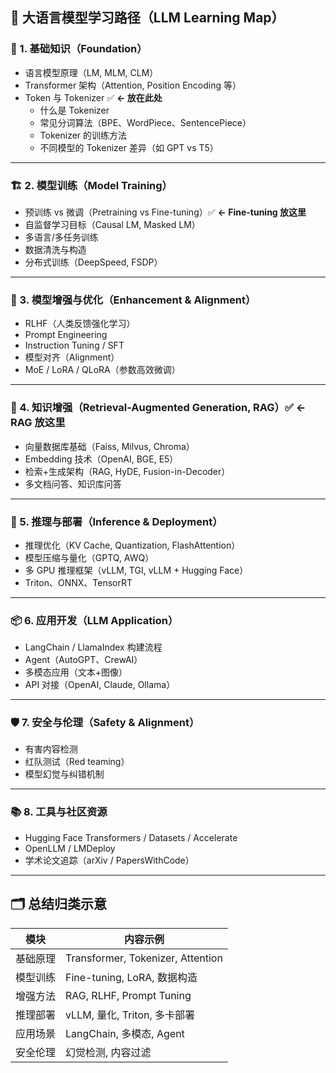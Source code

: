 ## 🧠 大语言模型学习路径（LLM Learning Map）

### 🧩 1. 基础知识（Foundation）

- 语言模型原理（LM, MLM, CLM）
- Transformer 架构（Attention, Position Encoding 等）
- Token 与 Tokenizer ✅ **← 放在此处**
  - 什么是 Tokenizer
  - 常见分词算法（BPE、WordPiece、SentencePiece）
  - Tokenizer 的训练方法
  - 不同模型的 Tokenizer 差异（如 GPT vs T5）

------

### 🏗️ 2. 模型训练（Model Training）

- 预训练 vs 微调（Pretraining vs Fine-tuning）✅ **← Fine-tuning 放这里**
- 自监督学习目标（Causal LM, Masked LM）
- 多语言/多任务训练
- 数据清洗与构造
- 分布式训练（DeepSpeed, FSDP）

------

### 🧪 3. 模型增强与优化（Enhancement & Alignment）

- RLHF（人类反馈强化学习）
- Prompt Engineering
- Instruction Tuning / SFT
- 模型对齐（Alignment）
- MoE / LoRA / QLoRA（参数高效微调）

------

### 🧠 4. 知识增强（Retrieval-Augmented Generation, RAG）✅ **← RAG 放这里**

- 向量数据库基础（Faiss, Milvus, Chroma）
- Embedding 技术（OpenAI, BGE, E5）
- 检索+生成架构（RAG, HyDE, Fusion-in-Decoder）
- 多文档问答、知识库问答

------

### 🚀 5. 推理与部署（Inference & Deployment）

- 推理优化（KV Cache, Quantization, FlashAttention）
- 模型压缩与量化（GPTQ, AWQ）
- 多 GPU 推理框架（vLLM, TGI, vLLM + Hugging Face）
- Triton、ONNX、TensorRT

------

### 📦 6. 应用开发（LLM Application）

- LangChain / LlamaIndex 构建流程
- Agent（AutoGPT、CrewAI）
- 多模态应用（文本+图像）
- API 对接（OpenAI, Claude, Ollama）

------

### 🛡️ 7. 安全与伦理（Safety & Alignment）

- 有害内容检测
- 红队测试（Red teaming）
- 模型幻觉与纠错机制

------

### 📚 8. 工具与社区资源

- Hugging Face Transformers / Datasets / Accelerate
- OpenLLM / LMDeploy
- 学术论文追踪（arXiv / PapersWithCode）

------

## 🗂️ 总结归类示意

| 模块     | 内容示例                          |
| -------- | --------------------------------- |
| 基础原理 | Transformer, Tokenizer, Attention |
| 模型训练 | Fine-tuning, LoRA, 数据构造       |
| 增强方法 | RAG, RLHF, Prompt Tuning          |
| 推理部署 | vLLM, 量化, Triton, 多卡部署      |
| 应用场景 | LangChain, 多模态, Agent          |
| 安全伦理 | 幻觉检测, 内容过滤                |